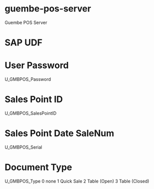 # guembe-pos-server
Guembe POS Server

# SAP UDF

# User Password
U_GMBPOS_Password

# Sales Point ID
U_GMBPOS_SalesPointID

# Sales Point Date SaleNum
U_GMBPOS_Serial

# Document Type
U_GMBPOS_Type
    0    none
    1    Quick Sale
    2    Table (Open)
    3    Table (Closed)

